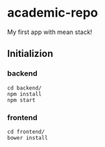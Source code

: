 # academic-repo
My first app with mean stack!

## Initializion

### backend
```
cd backend/
npm install
npm start
```

### frontend
```
cd frontend/
bower install
```

